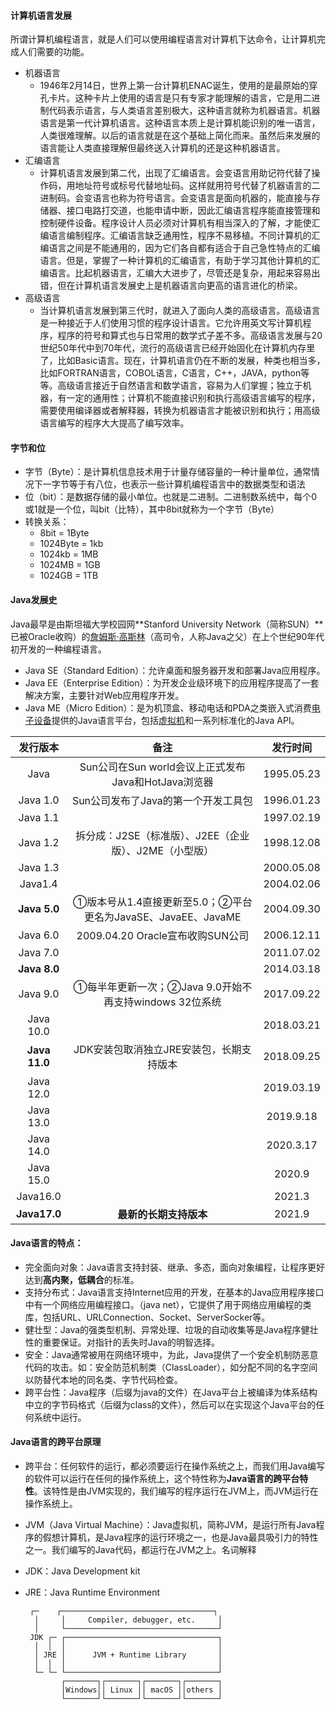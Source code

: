#### 计算机语言发展

所谓计算机编程语言，就是人们可以使用编程语言对计算机下达命令，让计算机完成人们需要的功能。

- 机器语言
  - 1946年2月14日，世界上第一台计算机ENAC诞生，使用的是最原始的穿孔卡片。这种卡片上使用的语言是只有专家才能理解的语言，它是用二进制代码表示语言，与人类语言差别极大，这种语言就称为机器语言。机器语言是第一代计算机语言。这种语言本质上是计算机能识别的唯一语言，人类很难理解。以后的语言就是在这个基础上简化而来。虽然后来发展的语言能让人类直接理解但最终送入计算机的还是这种机器语言。
- 汇编语言
  - 计算机语言发展到第二代，出现了汇编语言。会变语言用助记符代替了操作码，用地址符号或标号代替地址码。这样就用符号代替了机器语言的二进制码。会变语言也称为符号语言。会变语言是面向机器的，能直接与存储器、接口电路打交道，也能申请中断，因此汇编语言程序能直接管理和控制硬件设备。程序设计人员必须对计算机有相当深入的了解，才能使汇编语言编制程序。汇编语言缺乏通用性，程序不易移植。不同计算机的汇编语言之间是不能通用的，因为它们各自都有适合于自己急性特点的汇编语言。但是，掌握了一种计算机的汇编语言，有助于学习其他计算机的汇编语言。比起机器语言，汇编大大进步了，尽管还是复杂，用起来容易出错，但在计算机语言发展史上是机器语言向更高的语言进化的桥梁。
- 高级语言
  - 当计算机语言发展到第三代时，就进入了面向人类的高级语言。高级语言是一种接近于人们使用习惯的程序设计语言。它允许用英文写计算机程序，程序的符号和算式也与日常用的数学式子差不多。高级语言发展与20世纪50年代中到70年代，流行的高级语言已经开始固化在计算机内存里了，比如Basic语言。现在，计算机语言仍在不断的发展，种类也相当多，比如FORTRAN语言，COBOL语言，C语言，C++，JAVA，python等等。高级语言接近于自然语言和数学语言，容易为人们掌握；独立于机器，有一定的通用性；计算机不能直接识别和执行高级语言编写的程序，需要使用编译器或者解释器，转换为机器语言才能被识别和执行；用高级语言编写的程序大大提高了编写效率。

#### 字节和位

- 字节（Byte）：是计算机信息技术用于计量存储容量的一种计量单位，通常情况下一字节等于有八位，也表示一些计算机编程语言中的数据类型和语法
- 位（bit）：是数据存储的最小单位。也就是二进制。二进制数系统中，每个0或1就是一个位，叫bit（比特），其中8bit就称为一个字节（Byte）
- 转换关系：
  - 8bit = 1Byte
  - 1024Byte = 1kb
  - 1024kb = 1MB
  - 1024MB = 1GB
  - 1024GB = 1TB

#### Java发展史

Java最早是由斯坦福大学校园网**Stanford University Network（简称SUN）**已被Oracle收购）的[詹姆斯·高斯林](https://en.wikipedia.org/wiki/James_Gosling)（高司令，人称Java之父）在上个世纪90年代初开发的一种编程语言。

- Java SE（Standard Edition）：允许桌面和服务器开发和部署Java应用程序。
- Java EE（Enterprise Edition）：为开发企业级环境下的应用程序提高了一套解决方案，主要针对Web应用程序开发。
- Java ME（Micro Edition）：是为机顶盒、移动电话和PDA之类嵌入式消费[电子设备](https://baike.baidu.com/item/电子设备/4393826?fromModule=lemma_inlink)提供的Java语言平台，包括[虚拟机](https://baike.baidu.com/item/虚拟机/104440?fromModule=lemma_inlink)和一系列标准化的Java API。

|   发行版本    |                             备注                             |  发行时间  |
| :-----------: | :----------------------------------------------------------: | :--------: |
|     Java      |     Sun公司在Sun world会议上正式发布Java和HotJava浏览器      | 1995.05.23 |
|   Java 1.0    |             Sun公司发布了Java的第一个开发工具包              | 1996.01.23 |
|   Java 1.1    |                                                              | 1997.02.19 |
|   Java 1.2    |    拆分成：J2SE（标准版）、J2EE（企业版）、J2ME（小型版）    | 1998.12.08 |
|   Java 1.3    |                                                              | 2000.05.08 |
|    Java1.4    |                                                              | 2004.02.06 |
| **Java 5.0**  | ①版本号从1.4直接更新至5.0；②平台更名为JavaSE、JavaEE、JavaME | 2004.09.30 |
|   Java 6.0    |               2009.04.20 Oracle宣布收购SUN公司               | 2006.12.11 |
|   Java 7.0    |                                                              | 2011.07.02 |
| **Java 8.0**  |                                                              | 2014.03.18 |
|   Java 9.0    |    ①每半年更新一次；②Java 9.0开始不再支持windows 32位系统    | 2017.09.22 |
|   Java 10.0   |                                                              | 2018.03.21 |
| **Java 11.0** |           JDK安装包取消独立JRE安装包，长期支持版本           | 2018.09.25 |
|   Java 12.0   |                                                              | 2019.03.19 |
|   Java 13.0   |                                                              | 2019.9.18  |
|   Java 14.0   |                                                              | 2020.3.17  |
|   Java 15.0   |                                                              |   2020.9   |
|   Java16.0    |                                                              |   2021.3   |
| **Java17.0**  |                    **最新的长期支持版本**                    |   2021.9   |

#### Java语言的特点：

- 完全面向对象：Java语言支持封装、继承、多态，面向对象编程，让程序更好达到**高内聚，低耦合**的标准。
- 支持分布式：Java语言支持Internet应用的开发，在基本的Java应用程序接口中有一个网络应用编程接口。（java net），它提供了用于网络应用编程的类库，包括URL、URLConnection、Socket、ServerSocker等。
- 健壮型：Java的强类型机制、异常处理、垃圾的自动收集等是Java程序健壮性的重要保证。对指针的丢失时Java的明智选择。
- 安全：Java通常被用在网络环境中，为此，Java提供了一个安全机制防恶意代码的攻击。如：安全防范机制类（ClassLoader），如分配不同的名字空间以防替代本地的同名类、字节代码检查。
- 跨平台性：Java程序（后缀为java的文件）在Java平台上被编译为体系结构中立的字节码格式（后缀为class的文件），然后可以在实现这个Java平台的任何系统中运行。

#### Java语言的跨平台原理

- 跨平台：任何软件的运行，都必须要运行在操作系统之上，而我们用Java编写的软件可以运行在任何的操作系统上，这个特性称为**Java语言的跨平台特性**。该特性是由JVM实现的，我们编写的程序运行在JVM上，而JVM运行在操作系统上。
- JVM（Java Virtual Machine）：Java虚拟机，简称JVM，是运行所有Java程序的假想计算机，是Java程序的运行环境之一，也是Java最具吸引力的特性之一。我们编写的Java代码，都运行在JVM之上。名词解释

- JDK：Java Development kit

- JRE：Java Runtime Environment

  ```shell
   ┌─    ┌──────────────────────────────────┐
    │     │     Compiler, debugger, etc.     │
    │     └──────────────────────────────────┘
   JDK ┌─ ┌──────────────────────────────────┐
    │  │  │                                  │
    │ JRE │      JVM + Runtime Library       │
    │  │  │                                  │
    └─ └─ └──────────────────────────────────┘
          ┌───────┐┌───────┐┌───────┐┌───────┐
          │Windows││ Linux ││ macOS ││others │
          └───────┘└───────┘└───────┘└───────┘
  ```



